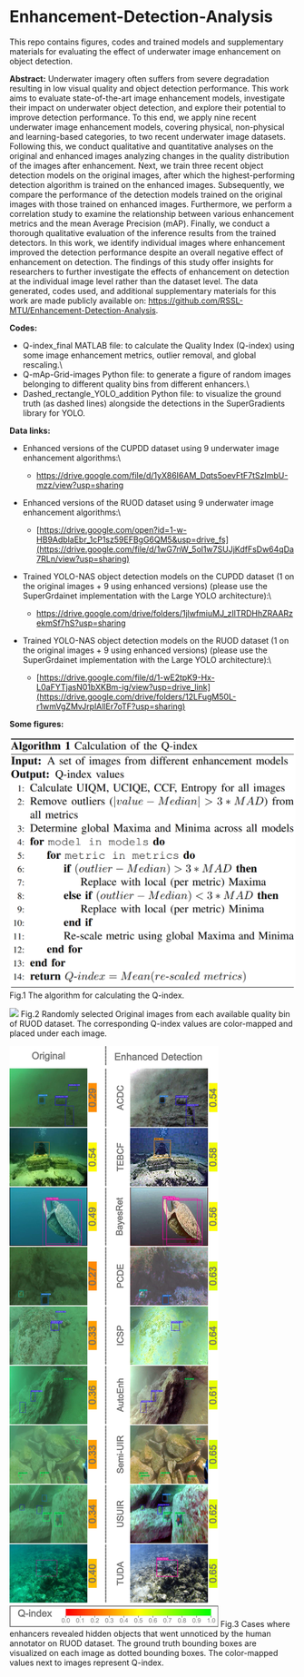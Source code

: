 # Enhancement-Detection-Analysis
This repo contains figures, codes and trained models and supplementary materials for evaluating the effect of underwater image enhancement on object detection.

**Abstract:** Underwater imagery often suffers from severe degradation resulting in low visual quality and object detection performance. This work aims to evaluate state-of-the-art image enhancement models, investigate their impact on underwater object detection, and explore their potential to improve detection performance. To this end, we apply nine recent underwater image enhancement models, covering physical, non-physical and learning-based categories, to two recent underwater image datasets. Following this, we conduct qualitative and quantitative analyses on the original and enhanced images analyzing changes in the quality distribution of the images after enhancement. Next, we train three recent object detection models on the original images, after which the highest-performing detection algorithm is trained on the enhanced images. Subsequently, we compare the performance of the detection models trained on the original images with those trained on enhanced images. Furthermore, we perform a correlation study to examine the relationship between various enhancement metrics and the mean Average Precision (mAP). Finally, we conduct a thorough qualitative evaluation of the inference results from the trained detectors. In this work, we identify individual images where enhancement improved the detection performance despite an overall negative effect of enhancement on detection. The findings of this study offer insights for researchers to further investigate the effects of enhancement on detection at the individual image level rather than the dataset level. The data generated, codes used, and additional supplementary materials for this work are made publicly available on: https://github.com/RSSL-MTU/Enhancement-Detection-Analysis.

**Codes:**

* Q-index_final MATLAB file: to calculate the Quality Index (Q-index) using some image enhancement metrics, outlier removal, and global rescaling.\
* Q-mAp-Grid-images Python file: to generate a figure of random images belonging to different quality bins from different enhancers.\
* Dashed_rectangle_YOLO_addition Python file: to visualize the ground truth (as dashed lines) alongside the detections in the SuperGradients library for YOLO.

**Data links:**

* Enhanced versions of the CUPDD dataset using 9 underwater image enhancement algorithms:\
  * https://drive.google.com/file/d/1yX86I6AM_Dqts5oevFtF7tSzImbU-mzz/view?usp=sharing

* Enhanced versions of the RUOD dataset using 9 underwater image enhancement algorithms:\
  * [https://drive.google.com/open?id=1-w-HB9AdblaEbr_1cP1sz59EFBgG6QM5&usp=drive_fs](https://drive.google.com/file/d/1wG7nW_5ol1w7SUJjKdfFsDw64qDa7RLn/view?usp=sharing)

* Trained YOLO-NAS object detection models on the CUPDD dataset (1 on the original images + 9 using enhanced versions) (please use the SuperGrdainet implementation with the Large YOLO architecture):\
  * https://drive.google.com/drive/folders/1jlwfmiuMJ_zIlTRDHhZRAARzekmSf7hS?usp=sharing

* Trained YOLO-NAS object detection models on the RUOD dataset (1 on the original images + 9 using enhanced versions) (please use the SuperGrdainet implementation with the Large YOLO architecture):\
  * [https://drive.google.com/file/d/1-wE2tpK9-Hx-L0aFYTjasN01bXKBm-ig/view?usp=drive_link](https://drive.google.com/drive/folders/12LFugM50L-r1wmVgZMvJrplAllEr7oTF?usp=sharing)

**Some figures:**

![](Figs/Q_index_Alg.png) Fig.1 The algorithm for calculating the Q-index.

![](Figs/Enh_RUOD.jpeg) Fig.2 Randomly selected Original images from each available quality bin of RUOD dataset. The corresponding Q-index values are color-mapped and placed under each image.

![](Figs/Max_Enh_RUOD.jpeg) Fig.3 Cases where enhancers revealed hidden objects that went unnoticed by the human annotator on RUOD dataset. The ground truth bounding boxes are visualized on each image as dotted bounding boxes. The color-mapped values next to images represent Q-index.



